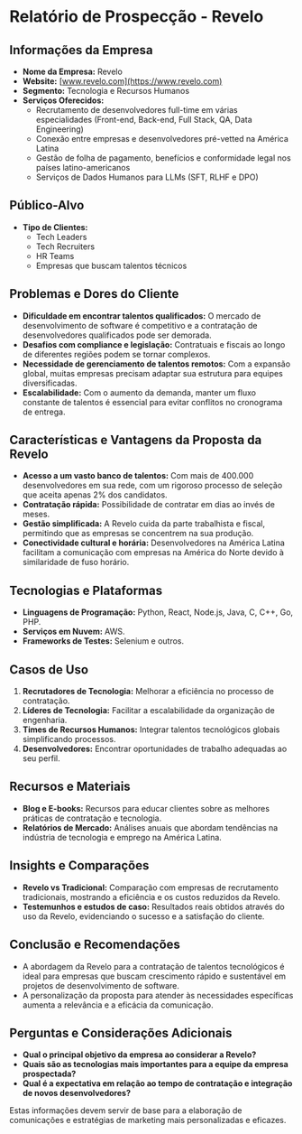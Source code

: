 # Relatório de Prospecção - Revelo

## Informações da Empresa
- **Nome da Empresa:** Revelo
- **Website:** [www.revelo.com](https://www.revelo.com)
- **Segmento:** Tecnologia e Recursos Humanos
- **Serviços Oferecidos:**
  - Recrutamento de desenvolvedores full-time em várias especialidades (Front-end, Back-end, Full Stack, QA, Data Engineering)
  - Conexão entre empresas e desenvolvedores pré-vetted na América Latina
  - Gestão de folha de pagamento, benefícios e conformidade legal nos países latino-americanos
  - Serviços de Dados Humanos para LLMs (SFT, RLHF e DPO)

## Público-Alvo
- **Tipo de Clientes:**
  - Tech Leaders
  - Tech Recruiters
  - HR Teams
  - Empresas que buscam talentos técnicos

## Problemas e Dores do Cliente
- **Dificuldade em encontrar talentos qualificados:** O mercado de desenvolvimento de software é competitivo e a contratação de desenvolvedores qualificados pode ser demorada.
- **Desafios com compliance e legislação:** Contratuais e fiscais ao longo de diferentes regiões podem se tornar complexos.
- **Necessidade de gerenciamento de talentos remotos:** Com a expansão global, muitas empresas precisam adaptar sua estrutura para equipes diversificadas.
- **Escalabilidade:** Com o aumento da demanda, manter um fluxo constante de talentos é essencial para evitar conflitos no cronograma de entrega.

## Características e Vantagens da Proposta da Revelo
- **Acesso a um vasto banco de talentos:** Com mais de 400.000 desenvolvedores em sua rede, com um rigoroso processo de seleção que aceita apenas 2% dos candidatos.
- **Contratação rápida:** Possibilidade de contratar em dias ao invés de meses.
- **Gestão simplificada:** A Revelo cuida da parte trabalhista e fiscal, permitindo que as empresas se concentrem na sua produção.
- **Conectividade cultural e horária:** Desenvolvedores na América Latina facilitam a comunicação com empresas na América do Norte devido à similaridade de fuso horário.

## Tecnologias e Plataformas
- **Linguagens de Programação:** Python, React, Node.js, Java, C, C++, Go, PHP.
- **Serviços em Nuvem:** AWS.
- **Frameworks de Testes:** Selenium e outros.

## Casos de Uso
1. **Recrutadores de Tecnologia:** Melhorar a eficiência no processo de contratação.
2. **Líderes de Tecnologia:** Facilitar a escalabilidade da organização de engenharia.
3. **Times de Recursos Humanos:** Integrar talentos tecnológicos globais simplificando processos.
4. **Desenvolvedores:** Encontrar oportunidades de trabalho adequadas ao seu perfil.

## Recursos e Materiais
- **Blog e E-books:** Recursos para educar clientes sobre as melhores práticas de contratação e tecnologia.
- **Relatórios de Mercado:** Análises anuais que abordam tendências na indústria de tecnologia e emprego na América Latina.

## Insights e Comparações
- **Revelo vs Tradicional:** Comparação com empresas de recrutamento tradicionais, mostrando a eficiência e os custos reduzidos da Revelo.
- **Testemunhos e estudos de caso:** Resultados reais obtidos através do uso da Revelo, evidenciando o sucesso e a satisfação do cliente.

## Conclusão e Recomendações
- A abordagem da Revelo para a contratação de talentos tecnológicos é ideal para empresas que buscam crescimento rápido e sustentável em projetos de desenvolvimento de software.
- A personalização da proposta para atender às necessidades específicas aumenta a relevância e a eficácia da comunicação.

## Perguntas e Considerações Adicionais
- **Qual o principal objetivo da empresa ao considerar a Revelo?**
- **Quais são as tecnologias mais importantes para a equipe da empresa prospectada?**
- **Qual é a expectativa em relação ao tempo de contratação e integração de novos desenvolvedores?**

Estas informações devem servir de base para a elaboração de comunicações e estratégias de marketing mais personalizadas e eficazes.